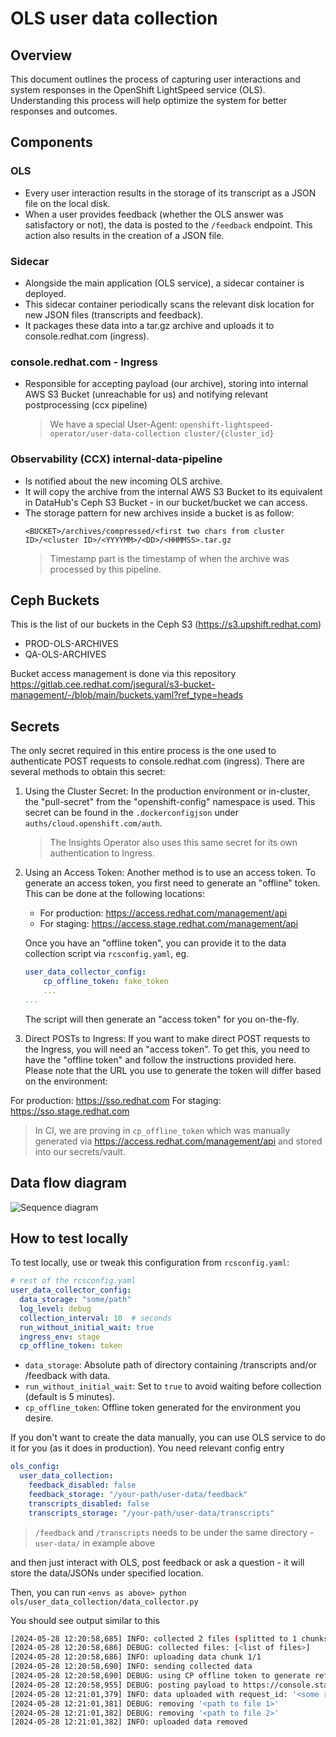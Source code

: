 # OLS user data collection

## Overview
This document outlines the process of capturing user interactions and system responses in the OpenShift LightSpeed service (OLS). Understanding this process will help optimize the system for better responses and outcomes.

## Components
### OLS
- Every user interaction results in the storage of its transcript as a JSON file on the local disk.
- When a user provides feedback (whether the OLS answer was satisfactory or not), the data is posted to the `/feedback` endpoint. This action also results in the creation of a JSON file.

### Sidecar
- Alongside the main application (OLS service), a sidecar container is deployed.
- This sidecar container periodically scans the relevant disk location for new JSON files (transcripts and feedback).
- It packages these data into a tar.gz archive and uploads it to console.redhat.com (ingress).

### console.redhat.com - Ingress
- Responsible for accepting payload (our archive), storing into internal AWS S3 Bucket (unreachable for us) and notifying relevant postprocessing (ccx pipeline)

    > We have a special User-Agent: `openshift-lightspeed-operator/user-data-collection cluster/{cluster_id}`

### Observability (CCX) internal-data-pipeline
- Is notified about the new incoming OLS archive.
- It will copy the archive from the internal AWS S3 Bucket to its equivalent in DataHub's Ceph S3 Bucket - in our bucket/bucket we can access.
- The storage pattern for new archives inside a bucket is as follow:
    ```
    <BUCKET>/archives/compressed/<first two chars from cluster ID>/<cluster ID>/<YYYYMM>/<DD>/<HHMMSS>.tar.gz
    ```
    > Timestamp part is the timestamp of when the archive was processed by this pipeline.

## Ceph Buckets

This is the list of our buckets in the Ceph S3 (https://s3.upshift.redhat.com)
- PROD-OLS-ARCHIVES
- QA-OLS-ARCHIVES

Bucket access management is done via this repository https://gitlab.cee.redhat.com/jsegural/s3-bucket-management/-/blob/main/buckets.yaml?ref_type=heads

## Secrets
The only secret required in this entire process is the one used to authenticate POST requests to console.redhat.com (ingress). There are several methods to obtain this secret:

1. Using the Cluster Secret: In the production environment or in-cluster, the "pull-secret" from the "openshift-config" namespace is used. This secret can be found in the `.dockerconfigjson` under `auths/cloud.openshift.com/auth`.

    > The Insights Operator also uses this same secret for its own authentication to Ingress.

2. Using an Access Token: Another method is to use an access token. To generate an access token, you first need to generate an "offline" token. This can be done at the following locations:

    - For production: https://access.redhat.com/management/api
    - For staging: https://access.stage.redhat.com/management/api

    Once you have an "offline token", you can provide it to the data collection script via `rcsconfig.yaml`, eg.
    ```yaml
    user_data_collector_config:
        cp_offline_token: fake_token
        ...
    ...
    ```
    The script will then generate an "access token" for you on-the-fly.

3. Direct POSTs to Ingress: If you want to make direct POST requests to the Ingress, you will need an "access token". To get this, you need to have the "offline token" and follow the instructions provided here. Please note that the URL you use to generate the token will differ based on the environment:

For production: https://sso.redhat.com
For staging: https://sso.stage.redhat.com

> In CI, we are proving in `cp_offline_token` which was manually generated via https://access.redhat.com/management/api and stored into our secrets/vault.

## Data flow diagram
![Sequence diagram](../../docs/user_data_flow.png)


## How to test locally
To test locally, use or tweak this configuration from `rcsconfig.yaml`:
```yaml
# rest of the rcsconfig.yaml
user_data_collector_config:
  data_storage: "some/path"
  log_level: debug
  collection_interval: 10  # seconds
  run_without_initial_wait: true
  ingress_env: stage
  cp_offline_token: token
```

- `data_storage`: Absolute path of directory containing /transcripts and/or /feedback with data.
- `run_without_initial_wait`: Set to `true` to avoid waiting before collection (default is 5 minutes).
- `cp_offline_token`: Offline token generated for the environment you desire.

If you don't want to create the data manually, you can use OLS service to do it for you (as it does in production). You need relevant config entry
```yaml
ols_config:
  user_data_collection:
    feedback_disabled: false
    feedback_storage: "/your-path/user-data/feedback"
    transcripts_disabled: false
    transcripts_storage: "/your-path/user-data/transcripts"
```

> `/feedback` and `/transcripts` needs to be under the same directory - `user-data/` in example above

and then just interact with OLS, post feedback or ask a question - it will store the data/JSONs under specified location.

Then, you can run `<envs as above> python ols/user_data_collection/data_collector.py` 

You should see output similar to this
```bash
[2024-05-28 12:20:58,685] INFO: collected 2 files (splitted to 1 chunks) from '/app-root/ols-user-data'
[2024-05-28 12:20:58,686] DEBUG: collected files: [<list of files>]
[2024-05-28 12:20:58,686] INFO: uploading data chunk 1/1
[2024-05-28 12:20:58,690] INFO: sending collected data
[2024-05-28 12:20:58,690] DEBUG: using CP offline token to generate refresh token
[2024-05-28 12:20:58,955] DEBUG: posting payload to https://console.stage.redhat.com/api/ingress/v1/upload
[2024-05-28 12:21:01,379] INFO: data uploaded with request_id: '<some request id returned from console>'
[2024-05-28 12:21:01,381] DEBUG: removing '<path to file 1>'
[2024-05-28 12:21:01,382] DEBUG: removing '<path to file 2>'
[2024-05-28 12:21:01,382] INFO: uploaded data removed
```
